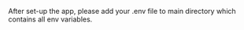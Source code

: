 After set-up the app, please add your .env file to main directory which contains all env variables.
